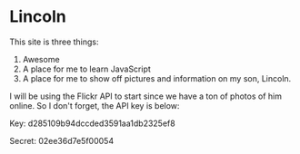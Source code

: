 Lincoln
=======
This site is three things:
1. Awesome
2. A place for me to learn JavaScript
3. A place for me to show off pictures and information on my son, Lincoln.

I will be using the Flickr API to start since we have a ton of photos of him online.
So I don't forget, the API key is below:

Key: d285109b94dccded3591aa1db2325ef8

Secret: 02ee36d7e5f00054
